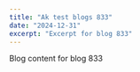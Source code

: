 ```yaml
---
title: "Ak test blogs 833"
date: "2024-12-31"
excerpt: "Excerpt for blog 833"
---
```


Blog content for blog 833